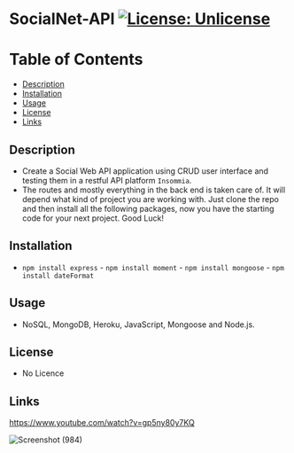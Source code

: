 # SocialNet-API [![License: Unlicense](https://img.shields.io/badge/license-Unlicense-blue.svg)](http://unlicense.org/)

  # Table of Contents
  * [Description](#description)
  * [Installation](#installation)
  * [Usage](#usage)
  * [License](#license)
  * [Links](#links)
  
## Description 
* Create a Social Web API application using CRUD user interface and testing them in a restful API platform `Insommia`.
* The routes and mostly everything in the back end is taken care of. It will depend what kind of project you are working with. Just clone the repo and then install all the following packages, now you have the starting code for your next project. Good Luck!

## Installation  
* `npm install express` - `npm install moment` - `npm install mongoose` - `npm install dateFormat`

## Usage 
* NoSQL, MongoDB, Heroku, JavaScript, Mongoose and Node.js. 

## License
* No Licence 

## Links
https://www.youtube.com/watch?v=gp5ny80y7KQ

![Screenshot (984)](https://user-images.githubusercontent.com/53874145/196063437-744447f3-7523-4696-b4ce-74f1087eba22.png)


